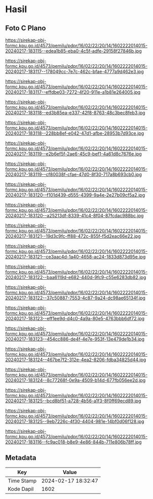 # Hasil

## Foto C Plano

https://sirekap-obj-formc.kpu.go.id/4573/pemilu/pdpr/16/02/22/20/14/1602222014015-20240217-183115--edea1b85-eba0-4c5f-adfe-29158f27846b.jpg

https://sirekap-obj-formc.kpu.go.id/4573/pemilu/pdpr/16/02/22/20/14/1602222014015-20240217-183117--178049cc-7e7c-462c-bfae-4777a9d462e3.jpg

https://sirekap-obj-formc.kpu.go.id/4573/pemilu/pdpr/16/02/22/20/14/1602222014015-20240217-183117--effdbe03-7272-4f20-911e-a1b81e264005.jpg

https://sirekap-obj-formc.kpu.go.id/4573/pemilu/pdpr/16/02/22/20/14/1602222014015-20240217-183118--ed3b85ea-e337-42f8-8763-48c3bec8feb3.jpg

https://sirekap-obj-formc.kpu.go.id/4573/pemilu/pdpr/16/02/22/20/14/1602222014015-20240217-183118--228bb8ef-e042-47d1-afbe-28953b7d93ce.jpg

https://sirekap-obj-formc.kpu.go.id/4573/pemilu/pdpr/16/02/22/20/14/1602222014015-20240217-183119--e2b6ef5f-2ae6-45c9-bef1-4a61d8c7676e.jpg

https://sirekap-obj-formc.kpu.go.id/4573/pemilu/pdpr/16/02/22/20/14/1602222014015-20240217-183119--cf80038f-cfae-47d0-8f30-717a8b693cb0.jpg

https://sirekap-obj-formc.kpu.go.id/4573/pemilu/pdpr/16/02/22/20/14/1602222014015-20240217-183120--f101d439-d555-4399-9a4e-2e27b09cf5a2.jpg

https://sirekap-obj-formc.kpu.go.id/4573/pemilu/pdpr/16/02/22/20/14/1602222014015-20240217-183120--a25213df-8339-41c4-8f04-87fcdac988bc.jpg

https://sirekap-obj-formc.kpu.go.id/4573/pemilu/pdpr/16/02/22/20/14/1602222014015-20240217-183121--19d3c9fc-ff88-472c-855f-f5d2eac66e22.jpg

https://sirekap-obj-formc.kpu.go.id/4573/pemilu/pdpr/16/02/22/20/14/1602222014015-20240217-183121--ce3aac4d-1a40-4658-ac24-1833d873d95e.jpg

https://sirekap-obj-formc.kpu.go.id/4573/pemilu/pdpr/16/02/22/20/14/1602222014015-20240217-183122--baa6119d-e682-440d-9fc9-c55e6283db82.jpg

https://sirekap-obj-formc.kpu.go.id/4573/pemilu/pdpr/16/02/22/20/14/1602222014015-20240217-183122--37c50887-7553-4c87-9a24-dc98ae65134f.jpg

https://sirekap-obj-formc.kpu.go.id/4573/pemilu/pdpr/16/02/22/20/14/1602222014015-20240217-183123--eff1ee9d-d4c0-4a9a-80e5-4763bbb6df72.jpg

https://sirekap-obj-formc.kpu.go.id/4573/pemilu/pdpr/16/02/22/20/14/1602222014015-20240217-183123--454cc886-de4f-4e7e-953f-13e479de1b34.jpg

https://sirekap-obj-formc.kpu.go.id/4573/pemilu/pdpr/16/02/22/20/14/1602222014015-20240217-183124--467be7f2-312e-4ea2-8206-fdba34825d44.jpg

https://sirekap-obj-formc.kpu.go.id/4573/pemilu/pdpr/16/02/22/20/14/1602222014015-20240217-183124--8c77268f-0e9a-4509-b14d-677fb056ee2d.jpg

https://sirekap-obj-formc.kpu.go.id/4573/pemilu/pdpr/16/02/22/20/14/1602222014015-20240217-183125--bcd8bf51-a728-4b56-a1f3-8f0ff69ecd89.jpg

https://sirekap-obj-formc.kpu.go.id/4573/pemilu/pdpr/16/02/22/20/14/1602222014015-20240217-183125--9eb7226c-4f30-4404-981e-14bf0d06f128.jpg

https://sirekap-obj-formc.kpu.go.id/4573/pemilu/pdpr/16/02/22/20/14/1602222014015-20240217-183116--fc9ac018-b8e9-4e86-844b-711e806b78ff.jpg


## Metadata

| Key        | Value               |
| ---------- | ------------------- |
| Time Stamp | 2024-02-17 18:32:47 |
| Kode Dapil | 1602                |



